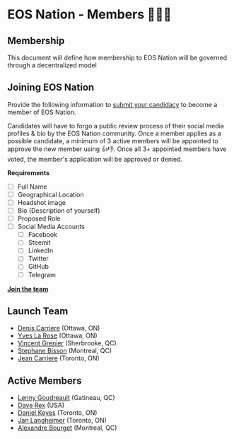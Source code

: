 # EOS Nation - Members 👨‍👧‍👦

## Membership

This document will define how membership to EOS Nation will be governed through a decentralized model

## Joining EOS Nation

Provide the following information to [submit your candidacy](join) to become a member of EOS Nation.

Candidates will have to forgo a public review process of their social media profiles & bio by the EOS Nation community. Once a member applies as a possible candidate, a minimum of 3 active members will be appointed to approve the new member using 👍👎. Once all 3+ appointed members have voted, the member's application will be approved or denied.

**Requirements**

- [ ] Full Name
- [ ] Geographical Location
- [ ] Headshot image
- [ ] Bio (Description of yourself)
- [ ] Proposed Role
- [ ] Social Media Accounts
  - [ ] Facebook
  - [ ] Steemit
  - [ ] LinkedIn
  - [ ] Twitter
  - [ ] GitHub
  - [ ] Telegram
  
**[Join the team][join]**

## Launch Team

- [Denis Carriere](members.md#denis-carriere) (Ottawa, ON)
- [Yves La Rose](members.md#yves-la-rose) (Ottawa, ON)
- [Vincent Grenier](members.md#vincent-grenier) (Sherbrooke, QC)
- [Stephane Bisson](members.md#stephane-bisson) (Montreal, QC)
- [Jean Carriere](members.md#jean-carriere) (Toronto, ON)

## Active Members

- [Lenny Goudreault](members.md#lenny-goudreault) (Gatineau, QC)
- [Dave Rex](members.md#dave-rex) (USA)
- [Daniel Keyes](members.md#daniel-keyes) (Toronto, ON)
- [Jan Langheimer](members.md#jan-langheimer) (Toronto, ON)
- [Alexandre Bourget](members.md#alexandre-bourget) (Montreal, QC)

[join]: https://github.com/EOS-Nation/members/issues/new
